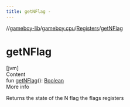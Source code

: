 ```yaml
---
title: getNFlag -
---
```

//[gameboy-lib](../../index.md)/[gameboy.cpu](../index.md)/[Registers](index.md)/[getNFlag](get-n-flag.md)



# getNFlag  
[jvm]  
Content  
fun [getNFlag](get-n-flag.md)(): [Boolean](https://kotlinlang.org/api/latest/jvm/stdlib/kotlin/-boolean/index.html)  
More info  


Returns the state of the N flag the flags registers

  



